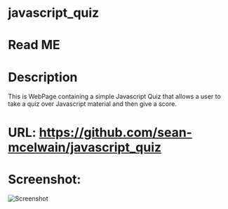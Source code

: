 # javascript_quiz
# Read ME
# Description

This is WebPage containing a simple Javascript Quiz that allows a user to take a quiz over Javascript material and then give a score. 

# URL: https://github.com/sean-mcelwain/javascript_quiz

# Screenshot:

![Screenshot](https://sean-mcelwain.github.io/sean-mcelwain/javascript_quiz/assets/images/screenshot.jpg)


